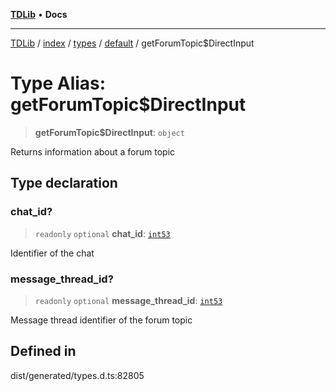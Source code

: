 [**TDLib**](../../../../../../README.md) • **Docs**

***

[TDLib](../../../../../../modules.md) / [index](../../../../../README.md) / [types](../../../README.md) / [default](../README.md) / getForumTopic$DirectInput

# Type Alias: getForumTopic$DirectInput

> **getForumTopic$DirectInput**: `object`

Returns information about a forum topic

## Type declaration

### chat\_id?

> `readonly` `optional` **chat\_id**: [`int53`](int53.md)

Identifier of the chat

### message\_thread\_id?

> `readonly` `optional` **message\_thread\_id**: [`int53`](int53.md)

Message thread identifier of the forum topic

## Defined in

dist/generated/types.d.ts:82805
